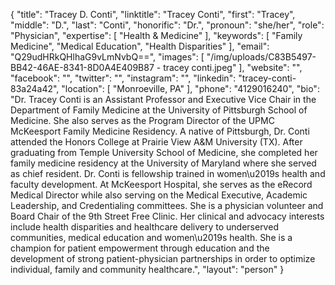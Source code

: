 {
  "title": "Tracey D. Conti",
  "linktitle": "Tracey Conti",
  "first": "Tracey",
  "middle": "D.",
  "last": "Conti",
  "honorific": "Dr.",
  "pronoun": "she/her",
  "role": "Physician",
  "expertise": [
    "Health & Medicine"
  ],
  "keywords": [
    "Family Medicine",
    "Medical Education",
    "Health Disparities"
  ],
  "email": "Q29udHRkQHlhaG9vLmNvbQ==",
  "images": [
    "/img/uploads/C83B5497-BB42-46AE-8341-8D0A4E409B87 - tracey conti.jpeg"
  ],
  "website": "",
  "facebook": "",
  "twitter": "",
  "instagram": "",
  "linkedin": "tracey-conti-83a24a42",
  "location": [
    "Monroeville, PA"
  ],
  "phone": "4129016240",
  "bio": "Dr. Tracey Conti is an Assistant Professor and Executive Vice Chair in the Department of Family Medicine at the University of Pittsburgh School of Medicine. She also serves as the Program Director of the UPMC McKeesport Family Medicine Residency. A native of Pittsburgh, Dr. Conti attended the Honors College at Prairie View A&M University (TX). After graduating from Temple University School of Medicine, she completed her family medicine residency at the University of Maryland where she served as chief resident. Dr. Conti is fellowship trained in women\u2019s health and faculty development.  At McKeesport Hospital, she serves as the eRecord Medical Director while also serving on the Medical Executive, Academic Leadership, and Credentialing committees. She is a physician volunteer and Board Chair of the 9th Street Free Clinic. Her clinical and advocacy interests include health disparities and healthcare delivery to underserved communities, medical education and women\u2019s health. She is a champion for patient empowerment through education and the development of strong patient-physician partnerships in order to optimize individual, family and community healthcare.",
  "layout": "person"
}
